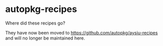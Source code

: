 # autopkg-recipes
Where did these recipes go?

They have now been moved to https://github.com/autopkg/aysiu-recipes and will no longer be maintained here.
